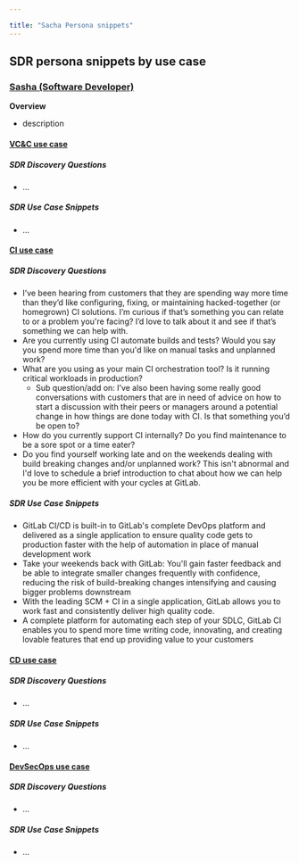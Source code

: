 ```yaml
---

title: "Sacha Persona snippets"
---
```








## SDR persona snippets by use case

### [Sasha (Software Developer)](/handbook/product/personas/#sasha-software-developer)

**Overview**

- description

#### [VC&C use case](/handbook/marketing/brand-and-product-marketing/product-and-solution-marketing/usecase-gtm/version-control-collaboration/#personas)

##### SDR Discovery Questions

- ...

##### SDR Use Case Snippets

- ...

#### [CI use case](/handbook/marketing/brand-and-product-marketing/product-and-solution-marketing/usecase-gtm/ci/#personas)

##### SDR Discovery Questions

- I’ve been hearing from customers that they are spending way more time than they’d like configuring, fixing, or maintaining hacked-together (or homegrown) CI solutions. I’m curious if that’s something you can relate to or a problem you're facing? I’d love to talk about it and see if that’s something we can help with.
- Are you currently using CI automate builds and tests? Would you say you spend more time than you'd like on manual tasks and unplanned work?
- What are you using as your main CI orchestration tool? Is it running critical workloads in production?
  - Sub question/add on: I’ve also been having some really good conversations with customers that are in need of advice on how to start a discussion with their peers or managers around a potential change in how things are done today with CI. Is that something you’d be open to?
- How do you currently support CI internally? Do you find maintenance to be a sore spot or a time eater?
- Do you find yourself working late and on the weekends dealing with build breaking changes and/or unplanned work? This isn't abnormal and I'd love to schedule a brief introduction to chat about how we can help you be more efficient with your cycles at GitLab.

##### SDR Use Case Snippets

- GitLab CI/CD is built-in to GitLab's complete DevOps platform and delivered as a single application to ensure quality code gets to production faster with the help of automation in place of manual development work
- Take your weekends back with GitLab: You'll gain faster feedback and be able to integrate smaller changes frequently with confidence, reducing the risk of build-breaking changes intensifying and causing bigger problems downstream
- With the leading SCM + CI in a single application, GitLab allows you to work fast and consistently deliver high quality code.
- A complete platform for automating each step of your SDLC, GitLab CI enables you to spend more time writing code, innovating, and creating lovable features that end up providing value to your customers

#### [CD use case](/handbook/marketing/brand-and-product-marketing/product-and-solution-marketing/usecase-gtm/cd/#personas)

##### SDR Discovery Questions

- ...

##### SDR Use Case Snippets

- ...

#### [DevSecOps use case](/handbook/marketing/brand-and-product-marketing/product-and-solution-marketing/usecase-gtm/devsecops/#personas)

##### SDR Discovery Questions

- ...

##### SDR Use Case Snippets

- ...
